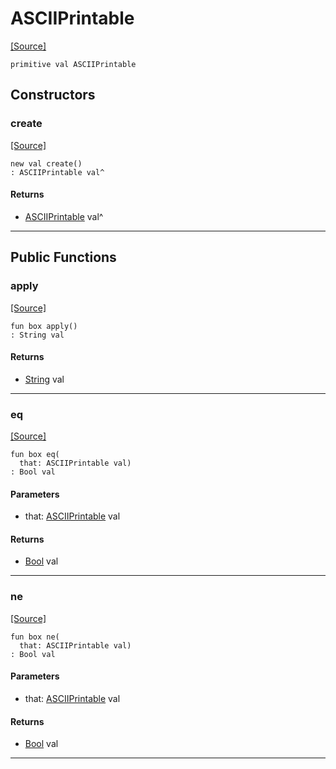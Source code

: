 # ASCIIPrintable
<span class="source-link">[[Source]](src/ponycheck/ascii_range.md#L23)</span>
```pony
primitive val ASCIIPrintable
```

## Constructors

### create
<span class="source-link">[[Source]](src/ponycheck/ascii_range.md#L23)</span>


```pony
new val create()
: ASCIIPrintable val^
```

#### Returns

* [ASCIIPrintable](ponycheck-ASCIIPrintable.md) val^

---

## Public Functions

### apply
<span class="source-link">[[Source]](src/ponycheck/ascii_range.md#L24)</span>


```pony
fun box apply()
: String val
```

#### Returns

* [String](builtin-String.md) val

---

### eq
<span class="source-link">[[Source]](src/ponycheck/ascii_range.md#L24)</span>


```pony
fun box eq(
  that: ASCIIPrintable val)
: Bool val
```
#### Parameters

*   that: [ASCIIPrintable](ponycheck-ASCIIPrintable.md) val

#### Returns

* [Bool](builtin-Bool.md) val

---

### ne
<span class="source-link">[[Source]](src/ponycheck/ascii_range.md#L24)</span>


```pony
fun box ne(
  that: ASCIIPrintable val)
: Bool val
```
#### Parameters

*   that: [ASCIIPrintable](ponycheck-ASCIIPrintable.md) val

#### Returns

* [Bool](builtin-Bool.md) val

---

